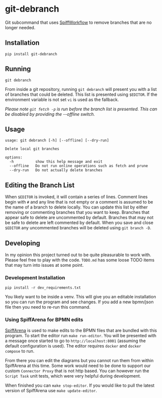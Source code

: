 # git-debranch

Git subcommand that uses [SpiffWorkflow](https://github.com/sartography/SpiffWorkflow) to remove branches that are no longer needed.

## Installation

```
pip install git-debranch
```

## Running

```
git debranch
```

From inside a git repository, running `git debranch` will present you with a list of branches that could 
be deleted. This list is presented using `$EDITOR`. If the environment variable is not set `vi` is used 
as the fallback.

*Please note `git fetch -p` is run before the branch list is presented. This can be disabled by providing
the --offline switch.*

## Usage

```
usage: git debranch [-h] [--offline] [--dry-run]

Delete local git branches

options:
  -h          show this help message and exit
  --offline   Do not run online operations such as fetch and prune
  --dry-run   Do not actually delete branches
```

## Editing the Branch List

When `$EDITOR` is invoked, it will contain a series of lines. Comment lines begin with `#` and any line that 
is not empty or a comment is assumed to be the name of a branch to delete locally. You can update this list 
by either removing or commenting branches that you want to keep. Branches that appear safe to delete are 
uncommented by default. Branches that may not be safe to delete are left commented by default. When you save 
and close `$EDITOR` any uncommented branches will be deleted using `git branch -D`.

## Developing

In my opinion this project turned out to be quite pleasurable to work with. Please feel free to play with 
the code. `TODO.md` has some loose TODO items that may turn into issues at some point.

### Development Installation

```
pip install -r dev_requirements.txt
```

You likely want to be inside a venv. This wlll give you an editable installation so you can run the program 
and see changes. If you add a new bpmn/json file then you need to re-run this command.

### Using SpiffArena for BPMN edits

[SpiffArena](https://github.com/sartography/spiff-arena) is used to make edits to the BPMN files that are 
bundled with this program. To start the editor run `make run-editor`. You will be presented with a message
once started to go to `http://localhost:8001` (assuming the default configuration is used). The editor
requires `docker` and `docker compose` to run.

From there you can edit the diagrams but you cannot run them from within SpiffArena at this time. Some work 
would need to be done to support our custom `Connector Proxy` that is not http based. You can however run 
the `Script Task` unit tests, which were very helpful during development.

When finished you can `make stop-editor`. If you would like to pull the latest version of SpiffArena use
`make update-editor`.
